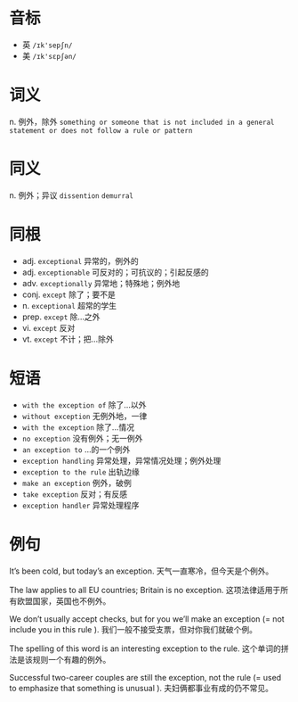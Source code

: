 # 音标

- 英 `/ɪk'sepʃn/`
- 美 `/ɪk'sɛpʃən/`

# 词义

n. 例外，除外
`something or someone that is not included in a general statement or does not follow a rule or pattern`

# 同义

n. 例外；异议
`dissention` `demurral`

# 同根

- adj. `exceptional` 异常的，例外的
- adj. `exceptionable` 可反对的；可抗议的；引起反感的
- adv. `exceptionally` 异常地；特殊地；例外地
- conj. `except` 除了；要不是
- n. `exceptional` 超常的学生
- prep. `except` 除…之外
- vi. `except` 反对
- vt. `except` 不计；把…除外

# 短语

- `with the exception of` 除了…以外
- `without exception` 无例外地，一律
- `with the exception` 除了…情况
- `no exception` 没有例外；无一例外
- `an exception to` …的一个例外
- `exception handling` 异常处理，异常情况处理；例外处理
- `exception to the rule` 出轨边缘
- `make an exception` 例外，破例
- `take exception` 反对；有反感
- `exception handler` 异常处理程序

# 例句

It’s been cold, but today’s an exception.
天气一直寒冷，但今天是个例外。

The law applies to all EU countries; Britain is no exception.
这项法律适用于所有欧盟国家，英国也不例外。

We don’t usually accept checks, but for you we’ll make an exception (= not include you in this rule ).
我们一般不接受支票，但对你我们就破个例。

The spelling of this word is an interesting exception to the rule.
这个单词的拼法是该规则一个有趣的例外。

Successful two-career couples are still the exception, not the rule (= used to emphasize that something is unusual ).
夫妇俩都事业有成的仍不常见。


